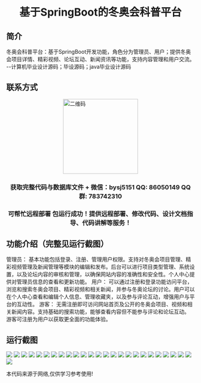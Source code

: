 <p><h1 align="center">基于SpringBoot的冬奥会科普平台</h1></p>

## 简介
冬奥会科普平台：基于SpringBoot开发功能，角色分为管理员、用户；提供冬奥会项目详情、精彩视频、论坛互动、新闻资讯等功能，支持内容管理和用户交流。    --计算机毕业设计源码；毕设源码；java毕业设计源码


## 联系方式
<img src="https://bs-1329754181.cos.ap-shanghai.myqcloud.com/wx.jpg" alt="二维码" style="display: block; margin: 0 auto;" width="200px">
<p><h3 align="center">获取完整代码与数据库文件 + 微信：bysj5151 QQ: 86050149 QQ群: 783742310</h3></p>
<p><h3 align="center">可帮忙远程部署 包运行成功！提供远程部署、修改代码、设计文档指导、代码讲解等服务！</h3></p>

## 功能介绍（完整见运行截图）
管理员： 基本功能包括登录、注册、管理用户权限。支持对冬奥会项目管理、精彩视频管理及新闻管理等模块的编辑和发布。后台可以进行项目类型管理、系统设置，以及论坛内容的审核和管理，以确保网站内容的准确性和安全性。个人中心提供对管理员信息的查看和更新功能。 用户： 可以通过注册和登录功能访问平台，浏览和搜索冬奥会项目、精彩视频和相关新闻，并参与冬奥论坛的讨论。用户可以在个人中心查看和编辑个人信息、管理收藏夹，以及参与评论互动，增强用户与平台的互动性。 游客： 无需注册即可访问网站首页及公开的冬奥会项目、视频和相关新闻内容。支持基础的搜索功能，能够查看内容但不能参与评论和论坛互动。 游客可注册为用户以获取更全面的功能体验。


## 运行截图
![](https://bs-1329754181.cos.ap-shanghai.myqcloud.com/spring/WinterOlympicsSciencePlatform/img/001.jpg)
![](https://bs-1329754181.cos.ap-shanghai.myqcloud.com/spring/WinterOlympicsSciencePlatform/img/002.jpg)
![](https://bs-1329754181.cos.ap-shanghai.myqcloud.com/spring/WinterOlympicsSciencePlatform/img/003.jpg)
![](https://bs-1329754181.cos.ap-shanghai.myqcloud.com/spring/WinterOlympicsSciencePlatform/img/004.jpg)
![](https://bs-1329754181.cos.ap-shanghai.myqcloud.com/spring/WinterOlympicsSciencePlatform/img/005.jpg)
![](https://bs-1329754181.cos.ap-shanghai.myqcloud.com/spring/WinterOlympicsSciencePlatform/img/006.jpg)
![](https://bs-1329754181.cos.ap-shanghai.myqcloud.com/spring/WinterOlympicsSciencePlatform/img/007.jpg)
![](https://bs-1329754181.cos.ap-shanghai.myqcloud.com/spring/WinterOlympicsSciencePlatform/img/008.jpg)
![](https://bs-1329754181.cos.ap-shanghai.myqcloud.com/spring/WinterOlympicsSciencePlatform/img/009.jpg)
![](https://bs-1329754181.cos.ap-shanghai.myqcloud.com/spring/WinterOlympicsSciencePlatform/img/010.jpg)
![](https://bs-1329754181.cos.ap-shanghai.myqcloud.com/spring/WinterOlympicsSciencePlatform/img/011.jpg)
![](https://bs-1329754181.cos.ap-shanghai.myqcloud.com/spring/WinterOlympicsSciencePlatform/img/012.jpg)
![](https://bs-1329754181.cos.ap-shanghai.myqcloud.com/spring/WinterOlympicsSciencePlatform/img/013.jpg)
![](https://bs-1329754181.cos.ap-shanghai.myqcloud.com/spring/WinterOlympicsSciencePlatform/img/014.jpg)
![](https://bs-1329754181.cos.ap-shanghai.myqcloud.com/spring/WinterOlympicsSciencePlatform/img/015.jpg)
![](https://bs-1329754181.cos.ap-shanghai.myqcloud.com/spring/WinterOlympicsSciencePlatform/img/016.jpg)
![](https://bs-1329754181.cos.ap-shanghai.myqcloud.com/spring/WinterOlympicsSciencePlatform/img/017.jpg)
![](https://bs-1329754181.cos.ap-shanghai.myqcloud.com/spring/WinterOlympicsSciencePlatform/img/018.jpg)
![](https://bs-1329754181.cos.ap-shanghai.myqcloud.com/spring/WinterOlympicsSciencePlatform/img/019.jpg)
![](https://bs-1329754181.cos.ap-shanghai.myqcloud.com/spring/WinterOlympicsSciencePlatform/img/020.jpg)
![](https://bs-1329754181.cos.ap-shanghai.myqcloud.com/spring/WinterOlympicsSciencePlatform/img/021.jpg)
![](https://bs-1329754181.cos.ap-shanghai.myqcloud.com/spring/WinterOlympicsSciencePlatform/img/022.jpg)
![](https://bs-1329754181.cos.ap-shanghai.myqcloud.com/spring/WinterOlympicsSciencePlatform/img/023.jpg)
![](https://bs-1329754181.cos.ap-shanghai.myqcloud.com/spring/WinterOlympicsSciencePlatform/img/024.jpg)
![](https://bs-1329754181.cos.ap-shanghai.myqcloud.com/spring/WinterOlympicsSciencePlatform/img/025.jpg)
![](https://bs-1329754181.cos.ap-shanghai.myqcloud.com/spring/WinterOlympicsSciencePlatform/img/026.jpg)

<p>本代码来源于网络,仅供学习参考使用!</p>
